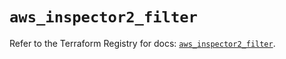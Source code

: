 # `aws_inspector2_filter`

Refer to the Terraform Registry for docs: [`aws_inspector2_filter`](https://registry.terraform.io/providers/hashicorp/aws/6.2.0/docs/resources/inspector2_filter).
